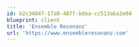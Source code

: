 ```yaml
---
id: b2c34847-17a9-487f-bdaa-cc513aba2e04
blueprint: client
title: 'Ensemble Resonanz'
url: 'https://www.ensembleresonanz.com'
---
```

